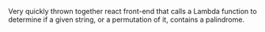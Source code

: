 Very quickly thrown together react front-end that calls a Lambda function to determine if a given string, or a permutation of it, contains a palindrome. 
